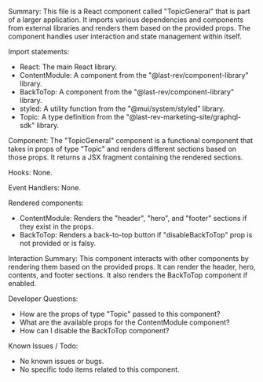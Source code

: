 Summary:
This file is a React component called "TopicGeneral" that is part of a larger application. It imports various dependencies and components from external libraries and renders them based on the provided props. The component handles user interaction and state management within itself.

Import statements:
- React: The main React library.
- ContentModule: A component from the "@last-rev/component-library" library.
- BackToTop: A component from the "@last-rev/component-library" library.
- styled: A utility function from the "@mui/system/styled" library.
- Topic: A type definition from the "@last-rev-marketing-site/graphql-sdk" library.

Component:
The "TopicGeneral" component is a functional component that takes in props of type "Topic" and renders different sections based on those props. It returns a JSX fragment containing the rendered sections.

Hooks:
None.

Event Handlers:
None.

Rendered components:
- ContentModule: Renders the "header", "hero", and "footer" sections if they exist in the props.
- BackToTop: Renders a back-to-top button if "disableBackToTop" prop is not provided or is falsy.

Interaction Summary:
This component interacts with other components by rendering them based on the provided props. It can render the header, hero, contents, and footer sections. It also renders the BackToTop component if enabled.

Developer Questions:
- How are the props of type "Topic" passed to this component?
- What are the available props for the ContentModule component?
- How can I disable the BackToTop component?

Known Issues / Todo:
- No known issues or bugs.
- No specific todo items related to this component.